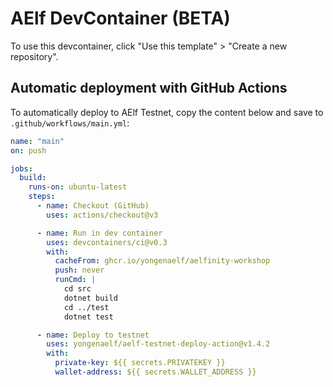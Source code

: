 # AElf DevContainer (BETA)

To use this devcontainer, click "Use this template" > "Create a new repository".

## Automatic deployment with GitHub Actions

To automatically deploy to AElf Testnet, copy the content below and save to `.github/workflows/main.yml`:

```yml
name: "main"
on: push

jobs:
  build:
    runs-on: ubuntu-latest
    steps:
      - name: Checkout (GitHub)
        uses: actions/checkout@v3

      - name: Run in dev container
        uses: devcontainers/ci@v0.3
        with:
          cacheFrom: ghcr.io/yongenaelf/aelfinity-workshop
          push: never
          runCmd: |
            cd src
            dotnet build
            cd ../test
            dotnet test

      - name: Deploy to testnet
        uses: yongenaelf/aelf-testnet-deploy-action@v1.4.2
        with:
          private-key: ${{ secrets.PRIVATEKEY }}
          wallet-address: ${{ secrets.WALLET_ADDRESS }}
```
